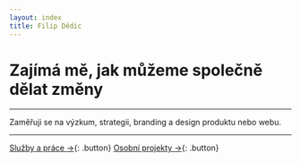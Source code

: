 ```yaml
---
layout: index
title: Filip Dědic
---
```

# Zajímá&nbsp;mě, jak můžeme&nbsp;společně dělat změny

***
Zaměřuji se na výzkum, strategii, branding a&nbsp;design produktu nebo webu.

***

[Služby a práce →](/sluzby){: .button}
[Osobní projekty →](/sluzby){: .button}
